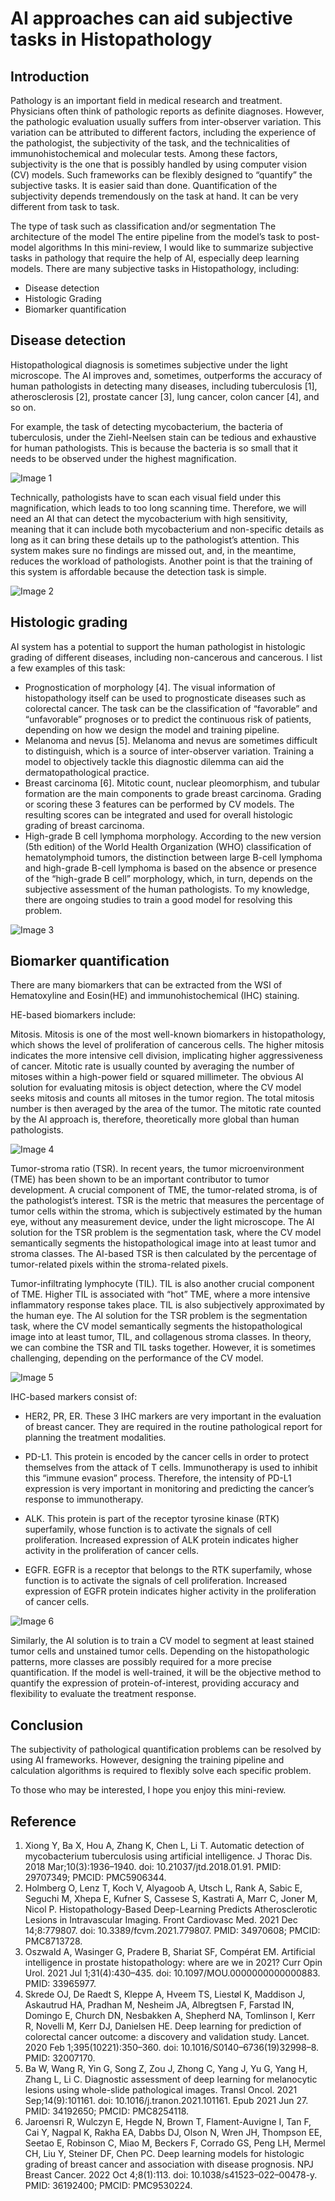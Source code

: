 # AI approaches can aid subjective tasks in Histopathology
## Introduction
Pathology is an important field in medical research and treatment. Physicians often think of pathologic reports as definite diagnoses. However, the pathologic evaluation usually suffers from inter-observer variation. This variation can be attributed to different factors, including the experience of the pathologist, the subjectivity of the task, and the technicalities of immunohistochemical and molecular tests. Among these factors, subjectivity is the one that is possibly handled by using computer vision (CV) models. Such frameworks can be flexibly designed to “quantify” the subjective tasks. It is easier said than done. Quantification of the subjectivity depends tremendously on the task at hand. It can be very different from task to task.

The type of task such as classification and/or segmentation
The architecture of the model
The entire pipeline from the model’s task to post-model algorithms
In this mini-review, I would like to summarize subjective tasks in pathology that require the help of AI, especially deep learning models. There are many subjective tasks in Histopathology, including:

- Disease detection
- Histologic Grading
- Biomarker quantification

## Disease detection
Histopathological diagnosis is sometimes subjective under the light microscope. The AI improves and, sometimes, outperforms the accuracy of human pathologists in detecting many diseases, including tuberculosis [1], atherosclerosis [2], prostate cancer [3], lung cancer, colon cancer [4], and so on.

For example, the task of detecting mycobacterium, the bacteria of tuberculosis, under the Ziehl-Neelsen stain can be tedious and exhaustive for human pathologists. This is because the bacteria is so small that it needs to be observed under the highest magnification.

![Image 1](/img/post5_image1.webp)

Technically, pathologists have to scan each visual field under this magnification, which leads to too long scanning time. Therefore, we will need an AI that can detect the mycobacterium with high sensitivity, meaning that it can include both mycobacterium and non-specific details as long as it can bring these details up to the pathologist’s attention. This system makes sure no findings are missed out, and, in the meantime, reduces the workload of pathologists. Another point is that the training of this system is affordable because the detection task is simple.

![Image 2](/img/post5_image2.webp)

## Histologic grading
AI system has a potential to support the human pathologist in histologic grading of different diseases, including non-cancerous and cancerous. I list a few examples of this task:

- Prognostication of morphology [4]. The visual information of histopathology itself can be used to prognosticate diseases such as colorectal cancer. The task can be the classification of “favorable” and “unfavorable” prognoses or to predict the continuous risk of patients, depending on how we design the model and training pipeline.
- Melanoma and nevus [5]. Melanoma and nevus are sometimes difficult to distinguish, which is a source of inter-observer variation. Training a model to objectively tackle this diagnostic dilemma can aid the dermatopathological practice.
- Breast carcinoma [6]. Mitotic count, nuclear pleomorphism, and tubular formation are the main components to grade breast carcinoma. Grading or scoring these 3 features can be performed by CV models. The resulting scores can be integrated and used for overall histologic grading of breast carcinoma.
- High-grade B cell lymphoma morphology. According to the new version (5th edition) of the World Health Organization (WHO) classification of hematolymphoid tumors, the distinction between large B-cell lymphoma and high-grade B-cell lymphoma is based on the absence or presence of the “high-grade B cell” morphology, which, in turn, depends on the subjective assessment of the human pathologists. To my knowledge, there are ongoing studies to train a good model for resolving this problem.

![Image 3](/img/post5_image3.webp)

## Biomarker quantification
There are many biomarkers that can be extracted from the WSI of Hematoxyline and Eosin(HE) and immunohistochemical (IHC) staining.

HE-based biomarkers include:

Mitosis. Mitosis is one of the most well-known biomarkers in histopathology, which shows the level of proliferation of cancerous cells. The higher mitosis indicates the more intensive cell division, implicating higher aggressiveness of cancer. Mitotic rate is usually counted by averaging the number of mitoses within a high-power field or squared millimeter. The obvious AI solution for evaluating mitosis is object detection, where the CV model seeks mitosis and counts all mitoses in the tumor region. The total mitosis number is then averaged by the area of the tumor. The mitotic rate counted by the AI approach is, therefore, theoretically more global than human pathologists.

![Image 4](/img/post5_image4.webp)

Tumor-stroma ratio (TSR). In recent years, the tumor microenvironment (TME) has been shown to be an important contributor to tumor development. A crucial component of TME, the tumor-related stroma, is of the pathologist’s interest. TSR is the metric that measures the percentage of tumor cells within the stroma, which is subjectively estimated by the human eye, without any measurement device, under the light microscope. The AI solution for the TSR problem is the segmentation task, where the CV model semantically segments the histopathological image into at least tumor and stroma classes. The AI-based TSR is then calculated by the percentage of tumor-related pixels within the stroma-related pixels.

Tumor-infiltrating lymphocyte (TIL). TIL is also another crucial component of TME. Higher TIL is associated with “hot” TME, where a more intensive inflammatory response takes place. TIL is also subjectively approximated by the human eye. The AI solution for the TSR problem is the segmentation task, where the CV model semantically segments the histopathological image into at least tumor, TIL, and collagenous stroma classes. In theory, we can combine the TSR and TIL tasks together. However, it is sometimes challenging, depending on the performance of the CV model.

![Image 5](/img/post5_image5.webp)

IHC-based markers consist of:

- HER2, PR, ER. These 3 IHC markers are very important in the evaluation of breast cancer. They are required in the routine pathological report for planning the treatment modalities.

- PD-L1. This protein is encoded by the cancer cells in order to protect themselves from the attack of T cells. Immunotherapy is used to inhibit this “immune evasion” process. Therefore, the intensity of PD-L1 expression is very important in monitoring and predicting the cancer’s response to immunotherapy.

- ALK. This protein is part of the receptor tyrosine kinase (RTK) superfamily, whose function is to activate the signals of cell proliferation. Increased expression of ALK protein indicates higher activity in the proliferation of cancer cells.

- EGFR. EGFR is a receptor that belongs to the RTK superfamily, whose function is to activate the signals of cell proliferation. Increased expression of EGFR protein indicates higher activity in the proliferation of cancer cells.

![Image 6](/img/post5_image6.webp)

Similarly, the AI solution is to train a CV model to segment at least stained tumor cells and unstained tumor cells. Depending on the histopathologic patterns, more classes are possibly required for a more precise quantification. If the model is well-trained, it will be the objective method to quantify the expression of protein-of-interest, providing accuracy and flexibility to evaluate the treatment response.

## Conclusion
The subjectivity of pathological quantification problems can be resolved by using AI frameworks. However, designing the training pipeline and calculation algorithms is required to flexibly solve each specific problem.

To those who may be interested, I hope you enjoy this mini-review.

## Reference
1. Xiong Y, Ba X, Hou A, Zhang K, Chen L, Li T. Automatic detection of mycobacterium tuberculosis using artificial intelligence. J Thorac Dis. 2018 Mar;10(3):1936–1940. doi: 10.21037/jtd.2018.01.91. PMID: 29707349; PMCID: PMC5906344.
2. Holmberg O, Lenz T, Koch V, Alyagoob A, Utsch L, Rank A, Sabic E, Seguchi M, Xhepa E, Kufner S, Cassese S, Kastrati A, Marr C, Joner M, Nicol P. Histopathology-Based Deep-Learning Predicts Atherosclerotic Lesions in Intravascular Imaging. Front Cardiovasc Med. 2021 Dec 14;8:779807. doi: 10.3389/fcvm.2021.779807. PMID: 34970608; PMCID: PMC8713728.
3. Oszwald A, Wasinger G, Pradere B, Shariat SF, Compérat EM. Artificial intelligence in prostate histopathology: where are we in 2021? Curr Opin Urol. 2021 Jul 1;31(4):430–435. doi: 10.1097/MOU.0000000000000883. PMID: 33965977.
4. Skrede OJ, De Raedt S, Kleppe A, Hveem TS, Liestøl K, Maddison J, Askautrud HA, Pradhan M, Nesheim JA, Albregtsen F, Farstad IN, Domingo E, Church DN, Nesbakken A, Shepherd NA, Tomlinson I, Kerr R, Novelli M, Kerr DJ, Danielsen HE. Deep learning for prediction of colorectal cancer outcome: a discovery and validation study. Lancet. 2020 Feb 1;395(10221):350–360. doi: 10.1016/S0140–6736(19)32998–8. PMID: 32007170.
5. Ba W, Wang R, Yin G, Song Z, Zou J, Zhong C, Yang J, Yu G, Yang H, Zhang L, Li C. Diagnostic assessment of deep learning for melanocytic lesions using whole-slide pathological images. Transl Oncol. 2021 Sep;14(9):101161. doi: 10.1016/j.tranon.2021.101161. Epub 2021 Jun 27. PMID: 34192650; PMCID: PMC8254118.
6. Jaroensri R, Wulczyn E, Hegde N, Brown T, Flament-Auvigne I, Tan F, Cai Y, Nagpal K, Rakha EA, Dabbs DJ, Olson N, Wren JH, Thompson EE, Seetao E, Robinson C, Miao M, Beckers F, Corrado GS, Peng LH, Mermel CH, Liu Y, Steiner DF, Chen PC. Deep learning models for histologic grading of breast cancer and association with disease prognosis. NPJ Breast Cancer. 2022 Oct 4;8(1):113. doi: 10.1038/s41523–022–00478-y. PMID: 36192400; PMCID: PMC9530224.
